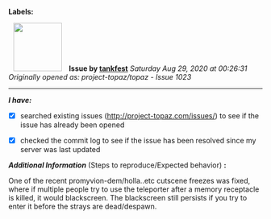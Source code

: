 **Labels:**



<a href="https://github.com/tankfest"><img src="https://avatars1.githubusercontent.com/u/37684138?v=4" width="96" height="96" hspace="10"></img></a> **Issue by [tankfest](https://github.com/tankfest)**
_Saturday Aug 29, 2020 at 00:26:31_
_Originally opened as: project-topaz/topaz - Issue 1023_

----

<!-- place 'x' mark between square [] brackets to checkmark box -->
**_I have:_**

- [x] searched existing issues (http://project-topaz.com/issues/) to see if the issue has already been opened
- [x] checked the commit log to see if the issue has been resolved since my server was last updated

**_Additional Information_** (Steps to reproduce/Expected behavior) **:** 

One of the recent promyvion-dem/holla..etc cutscene freezes was fixed, where if multiple people try to use the teleporter after a memory receptacle is killed, it would blackscreen.  The blackscreen still persists if you try to enter it before the strays are dead/despawn.
